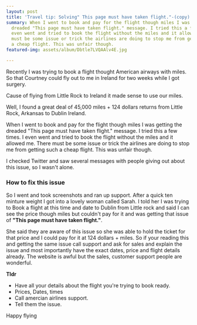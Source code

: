 ```yaml
---
layout: post
title: 'Travel tip: Solving" This page must have taken flight."-(copy)'
summary: When I went to book and pay for the flight though miles I was getting the
  dreaded "This page must have taken flight." message. I tried this a few times. I
  even went and tried to book the flight without the miles and it allowed me. There
  must be some issue or trick the airlines are doing to stop me from getting such
  a cheap flight. This was unfair though.
featured-img: assets/album/Dbtle7LVQAAlv4E.jpg

---
```

<p>Recently I was trying to book a flight thought American airways with miles. So that Courtney could fly out to me in Ireland for two weeks while I got surgery.</p>

<p>Cause of flying from Little Rock to Ireland it made sense to use our miles.</p>

<p>Well, I found a great deal of 45,000 miles + 124 dollars returns from Little Rock, Arkansas to Dublin Ireland.</p>

<p>When I went to book and pay for the flight though miles I was getting the dreaded "This page must have taken flight." message. I tried this a few times. I even went and tried to book the flight without the miles and it allowed me. There must be some issue or trick the airlines are doing to stop me from getting such a cheap flight. This was unfair though.</p>

<p>I checked Twitter and saw several messages with people giving out about this issue, so I wasn't alone.</p>

<h3>How to fix this issue</h3>
<p>So I went and took screenshots and ran up support. After a quick ten minture weight I got into a lovely woman called Sarah. I told her I was trying to Book a flight at this time and date to Dublin from Little rock and said I can see the price though miles but couldn't pay for it and was getting that issue of  <b>"This page must have taken flight."</b>. </p>
  
<p>She said they are aware of this issue so she was able to hold the ticket for that price and I could pay for it at 124 dollars + miles.  So if your reading this and getting the same issue call support and ask for sales and explain the issue and most importantly have the exact dates, price and flight details already. The website is awful but the sales, customer support people are wonderful.</p>

<b>Tldr</b>
<ul>
  <li>Have all your details about the flight you're trying to book ready.</li>
  <li>Prices, Dates, times</li>
  <li>Call amercian airlines support.</li>
  <li>Tell them the issue.</li>
</ul>
Happy flying
